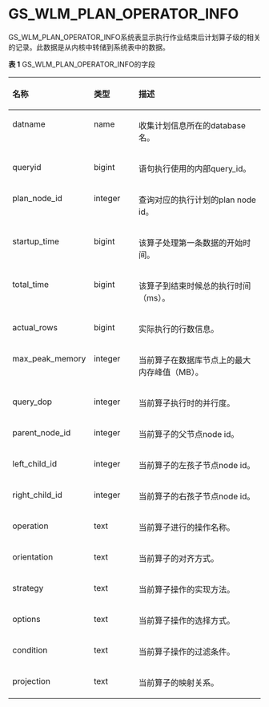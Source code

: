 # GS\_WLM\_PLAN\_OPERATOR\_INFO

GS\_WLM\_PLAN\_OPERATOR\_INFO系统表显示执行作业结束后计划算子级的相关的记录。此数据是从内核中转储到系统表中的数据。

**表 1**  GS\_WLM\_PLAN\_OPERATOR\_INFO的字段

<a name="zh-cn_topic_0283136905_zh-cn_topic_0111176227_table85181143511"></a>
<table><thead align="left"><tr id="zh-cn_topic_0283136905_zh-cn_topic_0111176227_row12518114125110"><th class="cellrowborder" valign="top" width="22%" id="mcps1.2.4.1.1"><p id="zh-cn_topic_0283136905_zh-cn_topic_0111176227_p7518161415512"><a name="zh-cn_topic_0283136905_zh-cn_topic_0111176227_p7518161415512"></a><a name="zh-cn_topic_0283136905_zh-cn_topic_0111176227_p7518161415512"></a>名称</p>
</th>
<th class="cellrowborder" valign="top" width="19%" id="mcps1.2.4.1.2"><p id="zh-cn_topic_0283136905_zh-cn_topic_0111176227_p651816147513"><a name="zh-cn_topic_0283136905_zh-cn_topic_0111176227_p651816147513"></a><a name="zh-cn_topic_0283136905_zh-cn_topic_0111176227_p651816147513"></a>类型</p>
</th>
<th class="cellrowborder" valign="top" width="59%" id="mcps1.2.4.1.3"><p id="zh-cn_topic_0283136905_zh-cn_topic_0111176227_p1351919149511"><a name="zh-cn_topic_0283136905_zh-cn_topic_0111176227_p1351919149511"></a><a name="zh-cn_topic_0283136905_zh-cn_topic_0111176227_p1351919149511"></a>描述</p>
</th>
</tr>
</thead>
<tbody><tr id="zh-cn_topic_0283136905_row6637211133811"><td class="cellrowborder" valign="top" width="22%" headers="mcps1.2.4.1.1 "><p id="zh-cn_topic_0283136905_p1863711163818"><a name="zh-cn_topic_0283136905_p1863711163818"></a><a name="zh-cn_topic_0283136905_p1863711163818"></a>datname</p>
</td>
<td class="cellrowborder" valign="top" width="19%" headers="mcps1.2.4.1.2 "><p id="zh-cn_topic_0283136905_p863751193814"><a name="zh-cn_topic_0283136905_p863751193814"></a><a name="zh-cn_topic_0283136905_p863751193814"></a>name</p>
</td>
<td class="cellrowborder" valign="top" width="59%" headers="mcps1.2.4.1.3 "><p id="zh-cn_topic_0283136905_p563816113389"><a name="zh-cn_topic_0283136905_p563816113389"></a><a name="zh-cn_topic_0283136905_p563816113389"></a>收集计划信息所在的database名。</p>
</td>
</tr>
<tr id="zh-cn_topic_0283136905_zh-cn_topic_0111176227_row155196149514"><td class="cellrowborder" valign="top" width="22%" headers="mcps1.2.4.1.1 "><p id="zh-cn_topic_0283136905_zh-cn_topic_0111176227_p2519314135114"><a name="zh-cn_topic_0283136905_zh-cn_topic_0111176227_p2519314135114"></a><a name="zh-cn_topic_0283136905_zh-cn_topic_0111176227_p2519314135114"></a>queryid</p>
</td>
<td class="cellrowborder" valign="top" width="19%" headers="mcps1.2.4.1.2 "><p id="zh-cn_topic_0283136905_zh-cn_topic_0111176227_p1651921418517"><a name="zh-cn_topic_0283136905_zh-cn_topic_0111176227_p1651921418517"></a><a name="zh-cn_topic_0283136905_zh-cn_topic_0111176227_p1651921418517"></a>bigint</p>
</td>
<td class="cellrowborder" valign="top" width="59%" headers="mcps1.2.4.1.3 "><p id="zh-cn_topic_0283136905_zh-cn_topic_0111176227_p4519141415115"><a name="zh-cn_topic_0283136905_zh-cn_topic_0111176227_p4519141415115"></a><a name="zh-cn_topic_0283136905_zh-cn_topic_0111176227_p4519141415115"></a>语句执行使用的内部query_id。</p>
</td>
</tr>
<tr id="zh-cn_topic_0283136905_zh-cn_topic_0111176227_row551921411518"><td class="cellrowborder" valign="top" width="22%" headers="mcps1.2.4.1.1 "><p id="zh-cn_topic_0283136905_zh-cn_topic_0111176227_p85191414155117"><a name="zh-cn_topic_0283136905_zh-cn_topic_0111176227_p85191414155117"></a><a name="zh-cn_topic_0283136905_zh-cn_topic_0111176227_p85191414155117"></a>plan_node_id</p>
</td>
<td class="cellrowborder" valign="top" width="19%" headers="mcps1.2.4.1.2 "><p id="zh-cn_topic_0283136905_zh-cn_topic_0111176227_p1951991455112"><a name="zh-cn_topic_0283136905_zh-cn_topic_0111176227_p1951991455112"></a><a name="zh-cn_topic_0283136905_zh-cn_topic_0111176227_p1951991455112"></a>integer</p>
</td>
<td class="cellrowborder" valign="top" width="59%" headers="mcps1.2.4.1.3 "><p id="zh-cn_topic_0283136905_zh-cn_topic_0111176227_p3519101415516"><a name="zh-cn_topic_0283136905_zh-cn_topic_0111176227_p3519101415516"></a><a name="zh-cn_topic_0283136905_zh-cn_topic_0111176227_p3519101415516"></a>查询对应的执行计划的plan node id。</p>
</td>
</tr>
<tr id="zh-cn_topic_0283136905_zh-cn_topic_0111176227_row251961411512"><td class="cellrowborder" valign="top" width="22%" headers="mcps1.2.4.1.1 "><p id="zh-cn_topic_0283136905_zh-cn_topic_0111176227_p10519171455119"><a name="zh-cn_topic_0283136905_zh-cn_topic_0111176227_p10519171455119"></a><a name="zh-cn_topic_0283136905_zh-cn_topic_0111176227_p10519171455119"></a>startup_time</p>
</td>
<td class="cellrowborder" valign="top" width="19%" headers="mcps1.2.4.1.2 "><p id="zh-cn_topic_0283136905_zh-cn_topic_0111176227_p10519314105112"><a name="zh-cn_topic_0283136905_zh-cn_topic_0111176227_p10519314105112"></a><a name="zh-cn_topic_0283136905_zh-cn_topic_0111176227_p10519314105112"></a>bigint</p>
</td>
<td class="cellrowborder" valign="top" width="59%" headers="mcps1.2.4.1.3 "><p id="zh-cn_topic_0283136905_zh-cn_topic_0111176227_p751971405113"><a name="zh-cn_topic_0283136905_zh-cn_topic_0111176227_p751971405113"></a><a name="zh-cn_topic_0283136905_zh-cn_topic_0111176227_p751971405113"></a>该算子处理第一条数据的开始时间。</p>
</td>
</tr>
<tr id="zh-cn_topic_0283136905_zh-cn_topic_0111176227_row15191214175110"><td class="cellrowborder" valign="top" width="22%" headers="mcps1.2.4.1.1 "><p id="zh-cn_topic_0283136905_zh-cn_topic_0111176227_p7519141412514"><a name="zh-cn_topic_0283136905_zh-cn_topic_0111176227_p7519141412514"></a><a name="zh-cn_topic_0283136905_zh-cn_topic_0111176227_p7519141412514"></a>total_time</p>
</td>
<td class="cellrowborder" valign="top" width="19%" headers="mcps1.2.4.1.2 "><p id="zh-cn_topic_0283136905_zh-cn_topic_0111176227_p205191014155120"><a name="zh-cn_topic_0283136905_zh-cn_topic_0111176227_p205191014155120"></a><a name="zh-cn_topic_0283136905_zh-cn_topic_0111176227_p205191014155120"></a>bigint</p>
</td>
<td class="cellrowborder" valign="top" width="59%" headers="mcps1.2.4.1.3 "><p id="zh-cn_topic_0283136905_zh-cn_topic_0111176227_p1451971495114"><a name="zh-cn_topic_0283136905_zh-cn_topic_0111176227_p1451971495114"></a><a name="zh-cn_topic_0283136905_zh-cn_topic_0111176227_p1451971495114"></a>该算子到结束时候总的执行时间（ms）。</p>
</td>
</tr>
<tr id="zh-cn_topic_0283136905_row4120813174216"><td class="cellrowborder" valign="top" width="22%" headers="mcps1.2.4.1.1 "><p id="zh-cn_topic_0283136905_p19121191334215"><a name="zh-cn_topic_0283136905_p19121191334215"></a><a name="zh-cn_topic_0283136905_p19121191334215"></a>actual_rows</p>
</td>
<td class="cellrowborder" valign="top" width="19%" headers="mcps1.2.4.1.2 "><p id="zh-cn_topic_0283136905_p191212131422"><a name="zh-cn_topic_0283136905_p191212131422"></a><a name="zh-cn_topic_0283136905_p191212131422"></a>bigint</p>
</td>
<td class="cellrowborder" valign="top" width="59%" headers="mcps1.2.4.1.3 "><p id="zh-cn_topic_0283136905_p9121131344215"><a name="zh-cn_topic_0283136905_p9121131344215"></a><a name="zh-cn_topic_0283136905_p9121131344215"></a>实际执行的行数信息。</p>
</td>
</tr>
<tr id="zh-cn_topic_0283136905_row66019017433"><td class="cellrowborder" valign="top" width="22%" headers="mcps1.2.4.1.1 "><p id="zh-cn_topic_0283136905_p14601180174310"><a name="zh-cn_topic_0283136905_p14601180174310"></a><a name="zh-cn_topic_0283136905_p14601180174310"></a>max_peak_memory</p>
</td>
<td class="cellrowborder" valign="top" width="19%" headers="mcps1.2.4.1.2 "><p id="zh-cn_topic_0283136905_p136011309436"><a name="zh-cn_topic_0283136905_p136011309436"></a><a name="zh-cn_topic_0283136905_p136011309436"></a>integer</p>
</td>
<td class="cellrowborder" valign="top" width="59%" headers="mcps1.2.4.1.3 "><p id="zh-cn_topic_0283136905_p260170144313"><a name="zh-cn_topic_0283136905_p260170144313"></a><a name="zh-cn_topic_0283136905_p260170144313"></a>当前算子在数据库节点上的最大内存峰值（MB）。</p>
</td>
</tr>
<tr id="zh-cn_topic_0283136905_zh-cn_topic_0111176227_row15519614165115"><td class="cellrowborder" valign="top" width="22%" headers="mcps1.2.4.1.1 "><p id="zh-cn_topic_0283136905_zh-cn_topic_0111176227_p1451911141518"><a name="zh-cn_topic_0283136905_zh-cn_topic_0111176227_p1451911141518"></a><a name="zh-cn_topic_0283136905_zh-cn_topic_0111176227_p1451911141518"></a>query_dop</p>
</td>
<td class="cellrowborder" valign="top" width="19%" headers="mcps1.2.4.1.2 "><p id="zh-cn_topic_0283136905_zh-cn_topic_0111176227_p7519514155119"><a name="zh-cn_topic_0283136905_zh-cn_topic_0111176227_p7519514155119"></a><a name="zh-cn_topic_0283136905_zh-cn_topic_0111176227_p7519514155119"></a>integer</p>
</td>
<td class="cellrowborder" valign="top" width="59%" headers="mcps1.2.4.1.3 "><p id="zh-cn_topic_0283136905_zh-cn_topic_0111176227_p8519111485115"><a name="zh-cn_topic_0283136905_zh-cn_topic_0111176227_p8519111485115"></a><a name="zh-cn_topic_0283136905_zh-cn_topic_0111176227_p8519111485115"></a>当前算子执行时的并行度。</p>
</td>
</tr>
<tr id="zh-cn_topic_0283136905_row11688205316437"><td class="cellrowborder" valign="top" width="22%" headers="mcps1.2.4.1.1 "><p id="zh-cn_topic_0283136905_p116886535438"><a name="zh-cn_topic_0283136905_p116886535438"></a><a name="zh-cn_topic_0283136905_p116886535438"></a>parent_node_id</p>
</td>
<td class="cellrowborder" valign="top" width="19%" headers="mcps1.2.4.1.2 "><p id="zh-cn_topic_0283136905_p2688353204315"><a name="zh-cn_topic_0283136905_p2688353204315"></a><a name="zh-cn_topic_0283136905_p2688353204315"></a>integer</p>
</td>
<td class="cellrowborder" valign="top" width="59%" headers="mcps1.2.4.1.3 "><p id="zh-cn_topic_0283136905_p1768805364318"><a name="zh-cn_topic_0283136905_p1768805364318"></a><a name="zh-cn_topic_0283136905_p1768805364318"></a>当前算子的父节点node id。</p>
</td>
</tr>
<tr id="zh-cn_topic_0283136905_row168131353164410"><td class="cellrowborder" valign="top" width="22%" headers="mcps1.2.4.1.1 "><p id="zh-cn_topic_0283136905_p181335384413"><a name="zh-cn_topic_0283136905_p181335384413"></a><a name="zh-cn_topic_0283136905_p181335384413"></a>left_child_id</p>
</td>
<td class="cellrowborder" valign="top" width="19%" headers="mcps1.2.4.1.2 "><p id="zh-cn_topic_0283136905_p16813185374414"><a name="zh-cn_topic_0283136905_p16813185374414"></a><a name="zh-cn_topic_0283136905_p16813185374414"></a>integer</p>
</td>
<td class="cellrowborder" valign="top" width="59%" headers="mcps1.2.4.1.3 "><p id="zh-cn_topic_0283136905_p1981425312443"><a name="zh-cn_topic_0283136905_p1981425312443"></a><a name="zh-cn_topic_0283136905_p1981425312443"></a>当前算子的左孩子节点node id。</p>
</td>
</tr>
<tr id="zh-cn_topic_0283136905_row14793821194512"><td class="cellrowborder" valign="top" width="22%" headers="mcps1.2.4.1.1 "><p id="zh-cn_topic_0283136905_p67937218450"><a name="zh-cn_topic_0283136905_p67937218450"></a><a name="zh-cn_topic_0283136905_p67937218450"></a>right_child_id</p>
</td>
<td class="cellrowborder" valign="top" width="19%" headers="mcps1.2.4.1.2 "><p id="zh-cn_topic_0283136905_p187939211453"><a name="zh-cn_topic_0283136905_p187939211453"></a><a name="zh-cn_topic_0283136905_p187939211453"></a>integer</p>
</td>
<td class="cellrowborder" valign="top" width="59%" headers="mcps1.2.4.1.3 "><p id="zh-cn_topic_0283136905_p1579313212459"><a name="zh-cn_topic_0283136905_p1579313212459"></a><a name="zh-cn_topic_0283136905_p1579313212459"></a>当前算子的右孩子节点node id。</p>
</td>
</tr>
<tr id="zh-cn_topic_0283136905_row11384912154618"><td class="cellrowborder" valign="top" width="22%" headers="mcps1.2.4.1.1 "><p id="zh-cn_topic_0283136905_p2384191274610"><a name="zh-cn_topic_0283136905_p2384191274610"></a><a name="zh-cn_topic_0283136905_p2384191274610"></a>operation</p>
</td>
<td class="cellrowborder" valign="top" width="19%" headers="mcps1.2.4.1.2 "><p id="zh-cn_topic_0283136905_p17384612194617"><a name="zh-cn_topic_0283136905_p17384612194617"></a><a name="zh-cn_topic_0283136905_p17384612194617"></a>text</p>
</td>
<td class="cellrowborder" valign="top" width="59%" headers="mcps1.2.4.1.3 "><p id="zh-cn_topic_0283136905_p13384161204616"><a name="zh-cn_topic_0283136905_p13384161204616"></a><a name="zh-cn_topic_0283136905_p13384161204616"></a>当前算子进行的操作名称。</p>
</td>
</tr>
<tr id="zh-cn_topic_0283136905_row16649191225112"><td class="cellrowborder" valign="top" width="22%" headers="mcps1.2.4.1.1 "><p id="zh-cn_topic_0283136905_p1464971255114"><a name="zh-cn_topic_0283136905_p1464971255114"></a><a name="zh-cn_topic_0283136905_p1464971255114"></a>orientation</p>
</td>
<td class="cellrowborder" valign="top" width="19%" headers="mcps1.2.4.1.2 "><p id="zh-cn_topic_0283136905_p13650131275114"><a name="zh-cn_topic_0283136905_p13650131275114"></a><a name="zh-cn_topic_0283136905_p13650131275114"></a>text</p>
</td>
<td class="cellrowborder" valign="top" width="59%" headers="mcps1.2.4.1.3 "><p id="zh-cn_topic_0283136905_p1650121216516"><a name="zh-cn_topic_0283136905_p1650121216516"></a><a name="zh-cn_topic_0283136905_p1650121216516"></a>当前算子的对齐方式。</p>
</td>
</tr>
<tr id="zh-cn_topic_0283136905_row277218505519"><td class="cellrowborder" valign="top" width="22%" headers="mcps1.2.4.1.1 "><p id="zh-cn_topic_0283136905_p57734502511"><a name="zh-cn_topic_0283136905_p57734502511"></a><a name="zh-cn_topic_0283136905_p57734502511"></a>strategy</p>
</td>
<td class="cellrowborder" valign="top" width="19%" headers="mcps1.2.4.1.2 "><p id="zh-cn_topic_0283136905_p2077385014516"><a name="zh-cn_topic_0283136905_p2077385014516"></a><a name="zh-cn_topic_0283136905_p2077385014516"></a>text</p>
</td>
<td class="cellrowborder" valign="top" width="59%" headers="mcps1.2.4.1.3 "><p id="zh-cn_topic_0283136905_p1077355019513"><a name="zh-cn_topic_0283136905_p1077355019513"></a><a name="zh-cn_topic_0283136905_p1077355019513"></a>当前算子操作的实现方法。</p>
</td>
</tr>
<tr id="zh-cn_topic_0283136905_row15324193720523"><td class="cellrowborder" valign="top" width="22%" headers="mcps1.2.4.1.1 "><p id="zh-cn_topic_0283136905_p19324133745214"><a name="zh-cn_topic_0283136905_p19324133745214"></a><a name="zh-cn_topic_0283136905_p19324133745214"></a>options</p>
</td>
<td class="cellrowborder" valign="top" width="19%" headers="mcps1.2.4.1.2 "><p id="zh-cn_topic_0283136905_p9324153716523"><a name="zh-cn_topic_0283136905_p9324153716523"></a><a name="zh-cn_topic_0283136905_p9324153716523"></a>text</p>
</td>
<td class="cellrowborder" valign="top" width="59%" headers="mcps1.2.4.1.3 "><p id="zh-cn_topic_0283136905_p1632413714523"><a name="zh-cn_topic_0283136905_p1632413714523"></a><a name="zh-cn_topic_0283136905_p1632413714523"></a>当前算子操作的选择方式。</p>
</td>
</tr>
<tr id="zh-cn_topic_0283136905_row814712516543"><td class="cellrowborder" valign="top" width="22%" headers="mcps1.2.4.1.1 "><p id="zh-cn_topic_0283136905_p2014811252549"><a name="zh-cn_topic_0283136905_p2014811252549"></a><a name="zh-cn_topic_0283136905_p2014811252549"></a>condition</p>
</td>
<td class="cellrowborder" valign="top" width="19%" headers="mcps1.2.4.1.2 "><p id="zh-cn_topic_0283136905_p51481925195411"><a name="zh-cn_topic_0283136905_p51481925195411"></a><a name="zh-cn_topic_0283136905_p51481925195411"></a>text</p>
</td>
<td class="cellrowborder" valign="top" width="59%" headers="mcps1.2.4.1.3 "><p id="zh-cn_topic_0283136905_p3148925155419"><a name="zh-cn_topic_0283136905_p3148925155419"></a><a name="zh-cn_topic_0283136905_p3148925155419"></a>当前算子操作的过滤条件。</p>
</td>
</tr>
<tr id="zh-cn_topic_0283136905_row1029117105510"><td class="cellrowborder" valign="top" width="22%" headers="mcps1.2.4.1.1 "><p id="zh-cn_topic_0283136905_p82911615551"><a name="zh-cn_topic_0283136905_p82911615551"></a><a name="zh-cn_topic_0283136905_p82911615551"></a>projection</p>
</td>
<td class="cellrowborder" valign="top" width="19%" headers="mcps1.2.4.1.2 "><p id="zh-cn_topic_0283136905_p129118125513"><a name="zh-cn_topic_0283136905_p129118125513"></a><a name="zh-cn_topic_0283136905_p129118125513"></a>text</p>
</td>
<td class="cellrowborder" valign="top" width="59%" headers="mcps1.2.4.1.3 "><p id="zh-cn_topic_0283136905_p5291191155512"><a name="zh-cn_topic_0283136905_p5291191155512"></a><a name="zh-cn_topic_0283136905_p5291191155512"></a>当前算子的映射关系。</p>
</td>
</tr>
</tbody>
</table>

